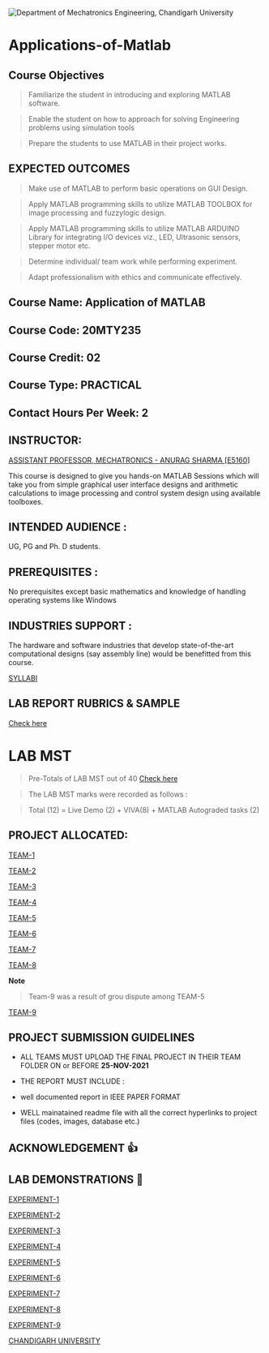 ![Department of Mechatronics Engineering, Chandigarh University](https://github.com/Mechatronics-Engineering-CU/Robotics4Mechatrons_-CU/blob/main/IMAGE_DATA/banner.PNG)
        
# Applications-of-Matlab

## Course Objectives 

> Familiarize the student in introducing and exploring MATLAB software.

> Enable the student on how to approach for solving Engineering problems using simulation tools

> Prepare the students to use MATLAB in their project works.

## EXPECTED OUTCOMES

> Make use of MATLAB to perform basic operations on GUI Design.

> Apply MATLAB programming skills to utilize MATLAB TOOLBOX for image processing and fuzzylogic design.

> Apply MATLAB programming skills to utilize MATLAB ARDUINO Library for integrating I/O devices viz., LED, Ultrasonic sensors, stepper motor etc.

> Determine individual/ team work while performing experiment.

> Adapt professionalism with ethics and communicate effectively.

##  Course Name: Application of MATLAB 

## Course Code:  20MTY235

## Course Credit: 02

## Course Type:  PRACTICAL

## Contact Hours Per Week: 2

## INSTRUCTOR: 

[ASSISTANT PROFESSOR, MECHATRONICS - ANURAG SHARMA [E5160]](https://github.com/designerguy13-photonics)

This course is designed to give you hands-on MATLAB Sessions which will take you from simple graphical user interface designs and arithmetic calculations to image processing and control system design using available toolboxes.

## INTENDED AUDIENCE : 

UG, PG and Ph. D students.

## PREREQUISITES : 

No prerequisites except basic mathematics and knowledge of handling operating systems like Windows

## INDUSTRIES SUPPORT : 

The hardware and software industries that develop state-of-the-art computational designs (say assembly line) would be benefitted from this course.

[SYLLABI]()

## LAB REPORT RUBRICS & SAMPLE 

[Check here](https://sway.office.com/KmOBQZqKghntgrCx)
# LAB MST
> Pre-Totals of LAB MST out of 40 [Check here](https://github.com/Mechatronics-Engineering-CU/Applications-of-Matlab/blob/main/DATA/pre-totals_MST.csv)

> The LAB MST marks were recorded as follows :

> Total (12) = Live Demo (2) + VIVA(8) + MATLAB Autograded tasks (2)

## PROJECT ALLOCATED:

[TEAM-1](https://github.com/Mechatronics-Engineering-CU/odd_2021_21mty-235_aom_lab_project_submission-team-1)

[TEAM-2](https://github.com/Mechatronics-Engineering-CU/odd_2021_21mty-235_aom_lab_project_submission-team-2)

[TEAM-3](https://github.com/Mechatronics-Engineering-CU/odd_2021_21mty-235_aom_lab_project_submission-team-3)

[TEAM-4](https://github.com/Mechatronics-Engineering-CU/odd_2021_21mty-235_aom_lab_project_submission-team-4)

[TEAM-5](https://github.com/Mechatronics-Engineering-CU/odd_2021_21mty-235_aom_lab_project_submission-team_5)

[TEAM-6](https://github.com/Mechatronics-Engineering-CU/odd_2021_21mty-235_aom_lab_project_submission-team-6)

[TEAM-7](https://github.com/Mechatronics-Engineering-CU/odd_2021_21mty-235_aom_lab_project_submission-team-7)

[TEAM-8](https://github.com/Mechatronics-Engineering-CU/odd_2021_21mty-235_aom_lab_project_submission-team-8)

**Note** 
> Team-9 was a result of grou dispute among TEAM-5

[TEAM-9](https://github.com/Mechatronics-Engineering-CU/-odd_2021_21mty-235_aom_lab_project_submission-team-9)


## PROJECT SUBMISSION GUIDELINES

- ALL TEAMS MUST UPLOAD THE FINAL PROJECT IN THEIR TEAM FOLDER ON or BEFORE **25-NOV-2021** 

- THE REPORT MUST INCLUDE : 
- well documented report in IEEE PAPER FORMAT
- WELL mainatained readme file with all the correct hyperlinks to project files (codes, images, database etc.)

## ACKNOWLEDGEMENT :+1:

## LAB DEMONSTRATIONS 📔

[EXPERIMENT-1](https://www.youtube.com/watch?v=zKqQ2HPi0O0&list=PLkyt7mvZgm4Q2wcWlzxXe1P6B8RwMgGfJ&index=1)

[EXPERIMENT-2](https://www.youtube.com/watch?v=LiUc7eKxHhE&list=PLkyt7mvZgm4Q2wcWlzxXe1P6B8RwMgGfJ&index=2)

[EXPERIMENT-3](https://www.youtube.com/watch?v=pLIlK40G_lc&list=PLkyt7mvZgm4Q2wcWlzxXe1P6B8RwMgGfJ&index=3)

[EXPERIMENT-4](https://www.youtube.com/watch?v=8zujFMgps8A&list=PLkyt7mvZgm4Q2wcWlzxXe1P6B8RwMgGfJ&index=4)

[EXPERIMENT-5](https://www.youtube.com/watch?v=rYOCcB8lpRA&list=PLkyt7mvZgm4Q2wcWlzxXe1P6B8RwMgGfJ&index=5)

[EXPERIMENT-6](https://www.youtube.com/watch?v=zKqQ2HPi0O0&list=PLkyt7mvZgm4Q2wcWlzxXe1P6B8RwMgGfJ&index=6)

[EXPERIMENT-7](https://www.youtube.com/watch?v=SXSCQ3cWLq4&list=PLkyt7mvZgm4Q2wcWlzxXe1P6B8RwMgGfJ&index=7)

[EXPERIMENT-8](https://www.youtube.com/watch?v=6LJQj42hfxk&list=PLkyt7mvZgm4Q2wcWlzxXe1P6B8RwMgGfJ&index=8)

[EXPERIMENT-9](https://www.youtube.com/watch?v=WKeqDUhPYNw&list=PLkyt7mvZgm4Q2wcWlzxXe1P6B8RwMgGfJ&index=9)


[CHANDIGARH UNIVERSITY](https://github.com/ChandigarhUniv)
